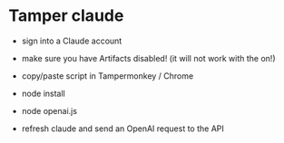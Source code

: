 # Tamper claude

- sign into a Claude account
- make sure you have Artifacts disabled! (it will not work with the on!) 

- copy/paste script in Tampermonkey / Chrome 

- node install
- node openai.js

- refresh claude and send an OpenAI request to the API
